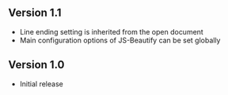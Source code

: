 ## Version 1.1

* Line ending setting is inherited from the open document
* Main configuration options of JS-Beautify can be set globally


## Version 1.0

* Initial release
